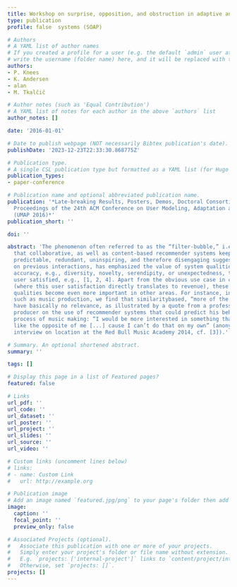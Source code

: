 ```yaml
---
title: Workshop on surprise, opposition, and obstruction in adaptive and personalized
type: publication 
profile: false  systems (SOAP)

# Authors
# A YAML list of author names
# If you created a profile for a user (e.g. the default `admin` user at `content/authors/admin/`), 
# write the username (folder name) here, and it will be replaced with their full name and linked to their profile.
authors:
- P. Knees
- K. Andersen
- alan
- M. Tkalčič

# Author notes (such as 'Equal Contribution')
# A YAML list of notes for each author in the above `authors` list
author_notes: []

date: '2016-01-01'

# Date to publish webpage (NOT necessarily Bibtex publication's date).
publishDate: '2023-12-23T22:33:30.868775Z'

# Publication type.
# A single CSL publication type but formatted as a YAML list (for Hugo requirements).
publication_types:
- paper-conference

# Publication name and optional abbreviated publication name.
publication: '*Late-breaking Results, Posters, Demos, Doctoral Consortium and Workshops
  Proceedings of the 24th ACM Conference on User Modeling, Adaptation and Personalisation
  (UMAP 2016)*'
publication_short: ''

doi: ''

abstract: 'The phenomenon often referred to as the “filter-bubble,” i.e., the effect
  that collaborative, as well as content-based recommender systems keep making obvious,
  predictable, redundant, uninspiring, and therefore disengaging suggestions based
  on previous interactions, has emphasized the value of system qualities beyond pure
  accuracy, e.g., diversity, novelty, serendipity, or unexpectedness, to keep the
  user satisfied, e.g., [1, 2, 4]. Apart from the obvious use case in commercial systems
  (where this user satisfaction directly translates to revenue), these additional
  qualities become even more important in other areas. For instance, in creative domains,
  such as music production, we find that similaritybased, “more of the same” recommendations
  have basically no relevance, as illustrated by a quote from a professional music
  producer on the use of recommender systems that could predict his behavior in the
  process of music making: “I would be more interested in something that made me sound
  like the opposite of me [...] cause I can’t do that on my own” (anonymous, during
  interview on location at the Red Bull Music Academy 2014, cf. [3]).'

# Summary. An optional shortened abstract.
summary: ''

tags: []

# Display this page in a list of Featured pages?
featured: false

# Links
url_pdf: ''
url_code: ''
url_dataset: ''
url_poster: ''
url_project: ''
url_slides: ''
url_source: ''
url_video: ''

# Custom links (uncomment lines below)
# links:
# - name: Custom Link
#   url: http://example.org

# Publication image
# Add an image named `featured.jpg/png` to your page's folder then add a caption below.
image:
  caption: ''
  focal_point: ''
  preview_only: false

# Associated Projects (optional).
#   Associate this publication with one or more of your projects.
#   Simply enter your project's folder or file name without extension.
#   E.g. `projects: ['internal-project']` links to `content/project/internal-project/index.md`.
#   Otherwise, set `projects: []`.
projects: []
---
```



